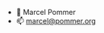 - 👋 Marcel Pommer
- 📫 marcel@pommer.org

<!---
marselluslongus/marselluslongus is a ✨ special ✨ repository because its `README.md` (this file) appears on your GitHub profile.
You can click the Preview link to take a look at your changes.
--->
